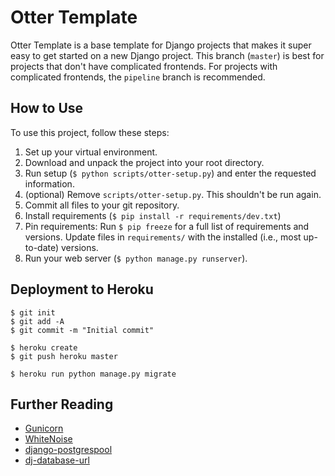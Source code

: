 # Otter Template

Otter Template is a base template for Django projects that makes it
super easy to get started on a new Django project. This branch
(`master`) is best for projects that don't have complicated frontends.
For projects with complicated frontends, the `pipeline` branch is
recommended.

## How to Use

To use this project, follow these steps:

1. Set up your virtual environment.
2. Download and unpack the project into your root directory.
3. Run setup (`$ python scripts/otter-setup.py`) and enter the requested
   information.
4. (optional) Remove `scripts/otter-setup.py`. This shouldn't be run
   again.
5. Commit all files to your git repository.
6. Install requirements (`$ pip install -r requirements/dev.txt`)
7. Pin requirements: Run `$ pip freeze` for a full list of requirements
   and versions. Update files in `requirements/` with the installed
   (i.e., most up-to-date) versions.
6. Run your web server (`$ python manage.py runserver`).

## Deployment to Heroku

    $ git init
    $ git add -A
    $ git commit -m "Initial commit"

    $ heroku create
    $ git push heroku master

    $ heroku run python manage.py migrate

## Further Reading

- [Gunicorn](https://warehouse.python.org/project/gunicorn/)
- [WhiteNoise](https://warehouse.python.org/project/whitenoise/)
- [django-postgrespool](https://warehouse.python.org/project/django-postgrespool/)
- [dj-database-url](https://warehouse.python.org/project/dj-database-url/)
